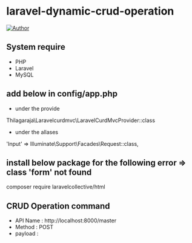 # laravel-dynamic-crud-operation

[![Author](https://img.shields.io/badge/Author-Thilagaraja-blue.svg?style=flat-square)](https://github.com/thilakace)

## System require
* PHP
* Laravel
* MySQL

## add below in config/app.php

* under the provide 

Thilagaraja\Laravelcurdmvc\LaravelCurdMvcProvider::class

* under the allases

 'Input' => Illuminate\Support\Facades\Request::class,

## install below package for the following error => class 'form' not found 

composer require laravelcollective/html

## CRUD Operation command

* API Name : http://localhost:8000/master
* Method   : POST
* payload  :  
